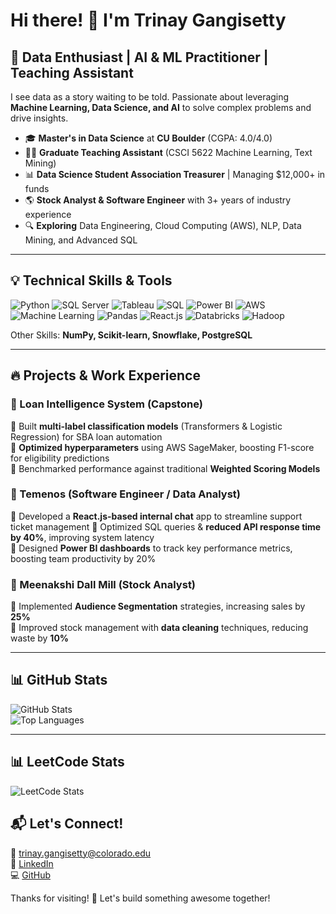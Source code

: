 # Hi there! 👋 I'm Trinay Gangisetty

## 🚀 Data Enthusiast | AI & ML Practitioner | Teaching Assistant

I see data as a story waiting to be told. Passionate about leveraging **Machine Learning, Data Science, and AI** to solve complex problems and drive insights. 

- 🎓 **Master's in Data Science** at **CU Boulder** (CGPA: 4.0/4.0)
- 👨‍🏫 **Graduate Teaching Assistant** (CSCI 5622 Machine Learning, Text Mining)
- 📊 **Data Science Student Association Treasurer** | Managing $12,000+ in funds
- 🌎 **Stock Analyst & Software Engineer** with 3+ years of industry experience
- 🔍 **Exploring** Data Engineering, Cloud Computing (AWS), NLP, Data Mining, and Advanced SQL

---

## 💡 Technical Skills & Tools

![Python](https://img.shields.io/badge/Python-3776AB?style=flat&logo=python&logoColor=white)
![SQL Server](https://img.shields.io/badge/SQL%20Server-CC2927?style=flat&logo=microsoftsqlserver&logoColor=white)
![Tableau](https://img.shields.io/badge/Tableau-E97627?style=flat&logo=tableau&logoColor=white)
![SQL](https://img.shields.io/badge/SQL-4479A1?style=flat&logo=postgresql&logoColor=white)
![Power BI](https://img.shields.io/badge/Power%20BI-F2C811?style=flat&logo=powerbi&logoColor=black)
![AWS](https://img.shields.io/badge/AWS-232F3E?style=flat&logo=amazonaws&logoColor=white)
![Machine Learning](https://img.shields.io/badge/Machine%20Learning-F37626?style=flat&logo=scikitlearn&logoColor=white)
![Pandas](https://img.shields.io/badge/Pandas-150458?style=flat&logo=pandas&logoColor=white)
![React.js](https://img.shields.io/badge/React.js-61DAFB?style=flat&logo=react&logoColor=black)
![Databricks](https://img.shields.io/badge/Databricks-FF3621?style=flat&logo=databricks&logoColor=white)
![Hadoop](https://img.shields.io/badge/Hadoop-66CCFF?style=flat&logo=apachehadoop&logoColor=black)

Other Skills: **NumPy, Scikit-learn, Snowflake, PostgreSQL**

---

## 🔥 Projects & Work Experience

### 📌 Loan Intelligence System (Capstone)
🔹 Built **multi-label classification models** (Transformers & Logistic Regression) for SBA loan automation  
🔹 **Optimized hyperparameters** using AWS SageMaker, boosting F1-score for eligibility predictions  
🔹 Benchmarked performance against traditional **Weighted Scoring Models**

### 📌 Temenos (Software Engineer / Data Analyst)
🔹 Developed a **React.js-based internal chat** app to streamline support ticket management 
🔹 Optimized SQL queries & **reduced API response time by 40%**, improving system latency  
🔹 Designed **Power BI dashboards** to track key performance metrics, boosting team productivity by 20%  

### 📌 Meenakshi Dall Mill (Stock Analyst)
🔹 Implemented **Audience Segmentation** strategies, increasing sales by **25%**  
🔹 Improved stock management with **data cleaning** techniques, reducing waste by **10%**

---

## 📊 GitHub Stats

![GitHub Stats](https://github-readme-stats.vercel.app/api?username=trinaygangisetty&show_icons=true&theme=radical)  
![Top Languages](https://github-readme-stats.vercel.app/api/top-langs/?username=trinaygangisetty&layout=compact&theme=radical)  

---

## 📊 LeetCode Stats

![LeetCode Stats](https://leetcard.jacoblin.cool/trinaygangisettyg?theme=light&font=Baloo&ext=contest)


## 📬 Let's Connect!

📩 [trinay.gangisetty@colorado.edu](mailto:trinay.gangisetty@colorado.edu)  
🔗 [LinkedIn](https://www.linkedin.com/in/trinay-g-725343197/)  
💻 [GitHub](https://github.com/trinaygangisetty)  

Thanks for visiting! 🚀 Let's build something awesome together!
